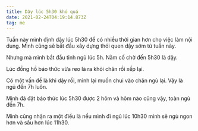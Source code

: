 ```yaml
---
title: Dậy lúc 5h30 khó quá
date: 2021-02-24T04:19:14.873Z
tag: me
---
```

Tuần này mình định dậy lúc 5h30 để có nhiều thời gian hơn cho việc làm nội dung. Mình cũng sẽ bắt đầu xây dựng thói quen dậy sớm từ tuần này.

Nhưng mà mình bắt đầu tỉnh ngủ lúc 5h. Nằm cố chờ đến 5h30 là dậy.

Lúc đồng hồ báo thức vừa reo là ra khỏi chăn rồi xếp lại. 

Có một vấn đề là khi dậy rồi, mình lại muốn chui vào chăn ngủ lại. Vậy là ngủ đến 7h luôn.

Mình đã đặt báo thức lúc 5h30 được 2 hôm và hôm nào cũng vậy, toàn ngủ đến 7h.

Mình cũng nhận ra một điều là nếu mình đi ngủ lúc 10h30 mình sẽ ngủ ngon hơn và sâu hơn lúc 11h30.